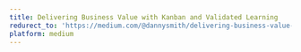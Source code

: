 ```yaml
---
title: Delivering Business Value with Kanban and Validated Learning
redurect_to: 'https://medium.com/@dannysmith/delivering-business-value-with-kanban-and-validated-learning-55749daffecc'
platform: medium
---
```

